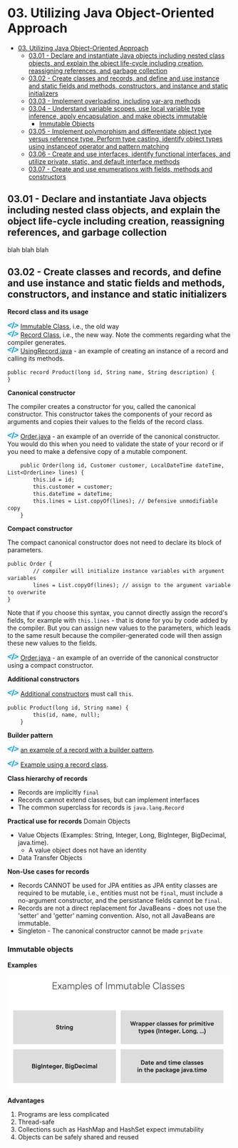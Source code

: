 # 03. Utilizing Java Object-Oriented Approach

<!-- TOC -->
* [03. Utilizing Java Object-Oriented Approach](#03-utilizing-java-object-oriented-approach)
  * [03.01 - Declare and instantiate Java objects including nested class objects, and explain the object life-cycle including creation, reassigning references, and garbage collection](#0301---declare-and-instantiate-java-objects-including-nested-class-objects-and-explain-the-object-life-cycle-including-creation-reassigning-references-and-garbage-collection)
  * [03.02 - Create classes and records, and define and use instance and static fields and methods, constructors, and instance and static initializers](#0302---create-classes-and-records-and-define-and-use-instance-and-static-fields-and-methods-constructors-and-instance-and-static-initializers)
  * [03.03 - Implement overloading, including var-arg methods](#0303---implement-overloading-including-var-arg-methods)
  * [03.04 - Understand variable scopes, use local variable type inference, apply encapsulation, and make objects immutable](#0304---understand-variable-scopes-use-local-variable-type-inference-apply-encapsulation-and-make-objects-immutable)
    * [Immutable Objects](#immutable-objects)
  * [03.05 - Implement polymorphism and differentiate object type versus reference type. Perform type casting, identify object types using instanceof operator and pattern matching](#0305---implement-polymorphism-and-differentiate-object-type-versus-reference-type-perform-type-casting-identify-object-types-using-instanceof-operator-and-pattern-matching)
  * [03.06 - Create and use interfaces, identify functional interfaces, and utilize private, static, and default interface methods](#0306---create-and-use-interfaces-identify-functional-interfaces-and-utilize-private-static-and-default-interface-methods)
  * [03.07 - Create and use enumerations with fields, methods and constructors](#0307---create-and-use-enumerations-with-fields-methods-and-constructors)
<!-- TOC -->

## 03.01 - Declare and instantiate Java objects including nested class objects, and explain the object life-cycle including creation, reassigning references, and garbage collection

blah blah blah

## 03.02 - Create classes and records, and define and use instance and static fields and methods, constructors, and instance and static initializers

**Record class and its usage**

<img src="../../../../img/icon_code.png"  width="5%"> <a href="records/Product.java">Immutable Class</a>, i.e., the old way<br />
<img src="../../../../img/icon_code.png"  width="5%"> <a href="records/ProductRecord.java">Record Class</a>, i.e., the new way. Note the comments regarding what the compiler generates.<br />
<img src="../../../../img/icon_code.png"  width="5%"> <a href="records/UsingRecord.java">UsingRecord.java</a> - an example of creating an instance of a record and calling its methods.<br />

```
public record Product(long id, String name, String description) {
}
```

**Canonical constructor**

The compiler creates a constructor for you, called the canonical constructor. This constructor takes the components of your record as arguments and copies their values to the fields of the record class.

<img src="../../../../img/icon_code.png"  width="5%"> <a href="records/constructor_canonical/Order.java">Order.java</a> - an example of an override of the canonical constructor. You would do this when you need to validate the state of your record
or if you need to make a defensive copy of a mutable component.<br />

```
    public Order(long id, Customer customer, LocalDateTime dateTime, List<OrderLine> lines) {
        this.id = id;
        this.customer = customer;
        this.dateTime = dateTime;
        this.lines = List.copyOf(lines); // Defensive unmodifiable copy
    }
```

**Compact constructor**

The compact canonical constructor does not need to declare its block of parameters.

```
public Order {
        // compiler will initialize instance variables with argument variables
        lines = List.copyOf(lines); // assign to the argument variable to overwrite
}
```

Note that if you choose this syntax, you cannot directly assign the record's fields, for example with `this.lines` - that is done for you by code added by the compiler. But you can assign new values to the parameters, which leads to the same result because the compiler-generated code will then assign these new values to the fields.

<img src="../../../../img/icon_code.png"  width="5%"> <a href="records/constructor_compact/Order.java">Order.java</a> - an example of an override of the canonical constructor using a compact constructor.<br />

**Additional constructors**

<img src="../../../../img/icon_code.png"  width="5%"> <a href="records/constructor_additional/Product.java">Additional constructors</a> must call `this`.

```
public Product(long id, String name) {
        this(id, name, null);
    }
```

**Builder pattern**

<img src="../../../../img/icon_code.png"  width="5%"> <a href="records/builder_pattern/Order.java">an example of a record with a builder pattern</a>.

<img src="../../../../img/icon_code.png"  width="5%"> <a href="records/UsingRecord.java">Example using a record class</a>.

**Class hierarchy of records**

- Records are implicitly `final`
- Records cannot extend classes, but can implement interfaces
- The common superclass for records is `java.lang.Record`

**Practical use for records**
 Domain Objects
- Value Objects (Examples: String, Integer, Long, BigInteger, BigDecimal, java.time).
    - A value object does not have an identity
- Data Transfer Objects

**Non-Use cases for records**

- Records CANNOT be used for JPA entities as JPA entity classes are required to be mutable, i.e., entities must not be `final`, must include a no-argument constructor, and the persistance fields cannot be `final`.  
- Records are not a direct replacement for JavaBeans - does not use the 'setter' and 'getter' naming convention. Also, not all JavaBeans are immutable.
- Singleton - The canonical constructor cannot be made `private`


### Immutable objects

**Examples**

![Examples](../../../../img/03_immutable_classes_example.png)

**Advantages**

1. Programs are less complicated
1. Thread-safe
1. Collections such as HashMap and HashSet expect immutability
1. Objects can be safely shared and reused
